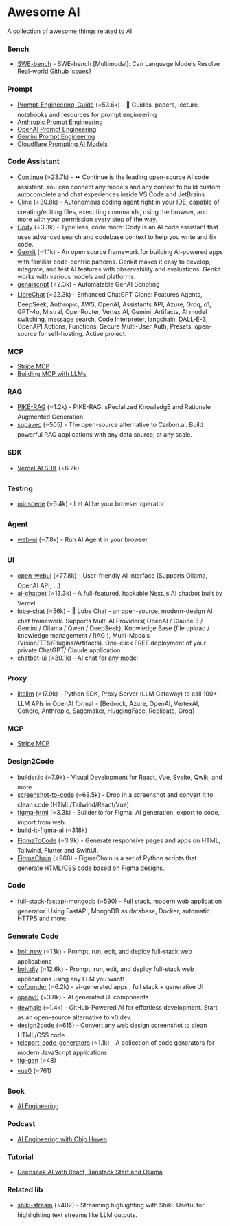 # Awesome AI

A collection of awesome things related to AI.

### Bench

- [SWE-bench](https://github.com/swe-bench/SWE-bench) - SWE-bench [Multimodal]: Can Language Models Resolve Real-world Github Issues?

### Prompt

- [Prompt-Engineering-Guide](https://github.com/dair-ai/Prompt-Engineering-Guide) (⭐53.6k) - 🐙 Guides, papers, lecture, notebooks and resources for prompt engineering
- [Anthropic Prompt Engineering](https://docs.anthropic.com/en/docs/build-with-claude/prompt-engineering/overview)
- [OpenAI Prompt Engineering](https://platform.openai.com/docs/guides/prompt-engineering)
- [Gemini Prompt Engineering](https://ai.google.dev/gemini-api/docs/prompting-intro)
- [Cloudflare Prompting AI Models](https://developers.cloudflare.com/agents/build/prompts/)

### Code Assistant

- [Continue](https://github.com/continuedev/continue) (⭐23.7k) - ⏩ Continue is the leading open-source AI code assistant. You can connect any models and any context to build custom autocomplete and chat experiences inside VS Code and JetBrains
- [Cline](https://github.com/cline/cline) (⭐30.8k) - Autonomous coding agent right in your IDE, capable of creating/editing files, executing commands, using the browser, and more with your permission every step of the way.
- [Cody](https://github.com/sourcegraph/cody) (⭐3.3k) - Type less, code more: Cody is an AI code assistant that uses advanced search and codebase context to help you write and fix code.
- [Genkit](https://github.com/firebase/genkit) (⭐1.1k) - An open source framework for building AI-powered apps with familiar code-centric patterns. Genkit makes it easy to develop, integrate, and test AI features with observability and evaluations. Genkit works with various models and platforms.
- [genaiscript](https://github.com/microsoft/genaiscript/) (⭐2.3k) - Automatable GenAI Scripting
- [LibreChat](https://github.com/danny-avila/LibreChat) (⭐22.3k) - Enhanced ChatGPT Clone: Features Agents, DeepSeek, Anthropic, AWS, OpenAI, Assistants API, Azure, Groq, o1, GPT-4o, Mistral, OpenRouter, Vertex AI, Gemini, Artifacts, AI model switching, message search, Code Interpreter, langchain, DALL-E-3, OpenAPI Actions, Functions, Secure Multi-User Auth, Presets, open-source for self-hosting. Active project.

### MCP

- [Stripe MCP](https://github.com/stripe/agent-toolkit/tree/main/modelcontextprotocol)
- [Building MCP with LLMs](https://modelcontextprotocol.io/tutorials/building-mcp-with-llms)

### RAG

- [PIKE-RAG](https://github.com/microsoft/PIKE-RAG) (⭐1.2k) - PIKE-RAG: sPecIalized KnowledgE and Rationale Augmented Generation
- [supavec](https://github.com/taishikato/supavec) (⭐505) - The open-source alternative to Carbon.ai. Build powerful RAG applications with any data source, at any scale.

### SDK

- [Vercel AI SDK](https://github.com/vercel/ai) (⭐6.2k)

### Testing

- [midscene](https://github.com/web-infra-dev/midscene) (⭐6.4k) - Let AI be your browser operator

### Agent

- [web-ui](https://github.com/browser-use/web-ui) (⭐7.8k) - Run AI Agent in your browser

### UI

- [open-webui](https://github.com/open-webui/open-webui) (⭐77.8k) - User-friendly AI Interface (Supports Ollama, OpenAI API, ...)
- [ai-chatbot](https://github.com/vercel/ai-chatbot) (⭐13.3k) - A full-featured, hackable Next.js AI chatbot built by Vercel
- [lobe-chat](https://github.com/lobehub/lobe-chat) (⭐56k) - 🤯 Lobe Chat - an open-source, modern-design AI chat framework. Supports Multi AI Providers( OpenAI / Claude 3 / Gemini / Ollama / Qwen / DeepSeek), Knowledge Base (file upload / knowledge management / RAG ), Multi-Modals (Vision/TTS/Plugins/Artifacts). One-click FREE deployment of your private ChatGPT/ Claude application.
- [chatbot-ui](https://github.com/mckaywrigley/chatbot-ui) (⭐30.1k) - AI chat for any model

### Proxy

- [litellm](https://github.com/BerriAI/litellm) (⭐17.9k) - Python SDK, Proxy Server (LLM Gateway) to call 100+ LLM APIs in OpenAI format - [Bedrock, Azure, OpenAI, VertexAI, Cohere, Anthropic, Sagemaker, HuggingFace, Replicate, Groq]

### MCP

- [Stripe MCP](https://github.com/stripe/agent-toolkit/tree/main/modelcontextprotocol)

### Design2Code

- [builder.io](https://github.com/builderio/builder) (⭐7.9k) - Visual Development for React, Vue, Svelte, Qwik, and more
- [screenshot-to-code](https://github.com/abi/screenshot-to-code) (⭐68.5k) - Drop in a screenshot and convert it to clean code (HTML/Tailwind/React/Vue)
- [figma-html](https://github.com/BuilderIO/figma-html) (⭐3.3k) - Builder.io for Figma: AI generation, export to code, import from web
- [build-it-figma-ai](https://github.com/jordansinger/build-it-figma-ai) (⭐318k)
- [FigmaToCode](https://github.com/bernaferrari/FigmaToCode) (⭐3.9k) - Generate responsive pages and apps on HTML, Tailwind, Flutter and SwiftUI.
- [FigmaChain](https://github.com/cirediatpl/FigmaChain) (⭐968) - FigmaChain is a set of Python scripts that generate HTML/CSS code based on Figma designs.

### Code

- [full-stack-fastapi-mongodb](https://github.com/mongodb-labs/full-stack-fastapi-mongodb) (⭐590) - Full stack, modern web application generator. Using FastAPI, MongoDB as database, Docker, automatic HTTPS and more.

### Generate Code

- [bolt.new](https://github.com/stackblitz/bolt.new) (⭐13k) - Prompt, run, edit, and deploy full-stack web applications
- [bolt.diy](https://github.com/stackblitz-labs/bolt.diy) (⭐12.6k) - Prompt, run, edit, and deploy full-stack web applications using any LLM you want!
- [cofounder](https://github.com/raidendotai/cofounder) (⭐6.2k) - ai-generated apps , full stack + generative UI
- [openv0](https://github.com/raidendotai/openv0) (⭐3.8k) - AI generated UI components
- [dewhale](https://github.com/Yuyz0112/dewhale) (⭐1.4k) - GitHub-Powered AI for effortless development. Start as an open-source alternative to v0.dev.
- [design2code](https://github.com/mostafasadeghi97/design2code) (⭐615) - Convert any web design screenshot to clean HTML/CSS code
- [teleport-code-generators](https://github.com/teleporthq/teleport-code-generators) (⭐1.1k) - A collection of code generators for modern JavaScript applications
- [fig-gen](https://github.com/ayush013/fig-gen) (⭐48)
- [vue0](https://github.com/zernonia/vue0) (⭐761)

### Book

- [AI Engineering](https://www.amazon.com/AI-Engineering-Building-Applications-Foundation/dp/1098166302)

### Podcast

- [AI Engineering with Chip Huyen](https://www.youtube.com/watch?v=98o_L3jlixw)

### Tutorial

- [Deepseek AI with React, Tanstack Start and Ollama](https://www.youtube.com/watch?v=iEg7MyXSrU0)

### Related lib

- [shiki-stream](https://github.com/antfu/shiki-stream) (⭐402) - Streaming highlighting with Shiki. Useful for highlighting text streams like LLM outputs.
